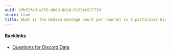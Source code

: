 ```yaml
---
uuid: 3fbf2fad-a355-4b8d-8d2d-0133ec53773d
share: true
title: What is the median message count per channel in a particular Discord Guild?
---
```

#### Backlinks

* [Questions for Discord Data](/46abc67b-bbe7-4800-82f5-f08d4c457ef0)